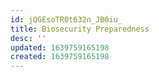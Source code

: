 ```yaml
---
id: jQGEsoTR0t632n_JB0iu_
title: Biosecurity Preparedness
desc: ''
updated: 1639759165198
created: 1639759165198
---
```


